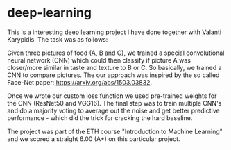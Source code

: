 # deep-learning
This is a interesting deep learning project I have done together with Valanti Karypidis. 
The task was as follows: 
  
  Given three pictures of food (A, B and C), we trained a special convolutional neural network (CNN)
  which could then classify if picture A was closer/more similar in taste and texture to B or C. 
  So basically, we trained a CNN to compare pictures. The our approach was inspired by the so called
  Face-Net paper: https://arxiv.org/abs/1503.03832. 
  
  Once we wrote our custom loss function we used pre-trained weights for the CNN (ResNet50 and VGG16). 
  The final step was to train multiple CNN's and do a majority voting to average out the noise and get
  better predictive performance - which did the trick for cracking the hard baseline. 
  
The project was part of the ETH course "Introduction to Machine Learning" and we scored a straight
6.00 (A+) on this particular project. 

